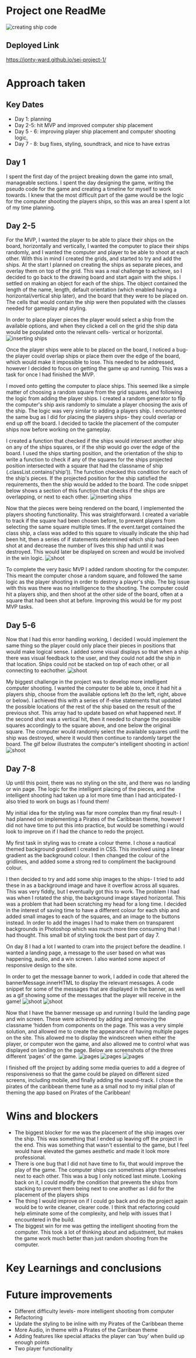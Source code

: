 # Project one ReadMe 
![creating ship code](Readme-assets/recording.gif)
## Deployed Link
https://jonty-ward.github.io/sei-project-1/

# Approach taken 
## Key Dates
* Day 1: planning
* Day 2-5: hit MVP and improved computer ship placement 
* Day 5 - 6: improving player ship placement and computer shooting logic, 
* Day 7 - 8: bug fixes, styling, soundtrack, and nice to have extras

## Day 1
I spent the first day of the project breaking down the game into small, manageable sections. I spent the day designing the game, writing the pseudo code for the game and creating a timeline for myself to work towards. I knew that the most difficult part of the game would be the logic for the computer shooting the players ships, so this was an area I spent a lot of my time planning. 

## Day 2-5
For the MVP, I wanted the player to be able to place their ships on the board, horizontally and vertically,  I wanted the computer to place their ships randomly, and I wanted the computer and player to be able to shoot at each other. With this in mind I created the grids, and started to try and add the ships. At the start I planned on creating the ships as separate pieces, and overlay them on top of the grid. This was a real challenge to achieve, so I decided to go back to the drawing board and start again with the ships.  I settled on making an object for each of the ships. The object contained the length of the name, length, default orientation (which enabled having a horizontal/vertical ship later), and the board that they were to be placed on. The cells that would contain the ship were then populated with the classes needed for gameplay and styling.


In order to place player pieces the player would select a ship from the available options, and when they clicked a cell on the grid the ship data would be populated onto the relevant cells- vertical or horizontal. 
![inserting ships](Readme-assets/inserting-ships.png)


Once the player ships were able to be placed on the board, I noticed a bug- the player could overlap ships or place them over the edge of the board, which would make it impossible to lose. This needed to be addressed, however I decided to focus on getting the game up and running. This was a task for once I had finished the MVP. 

I moved onto getting the computer to place ships. This seemed like a simple matter of choosing a random square from the grid squares, and following the logic from adding the player ships. I created a random generator to flip the computer's ship axis randomly to simulate a player choosing the axis of the ship. The logic was very similar to adding a players ship. I encountered the same bug as I did for placing the players ships- they could overlap or end up off the board. I decided to tackle the placement of the computer ships now before working on the gameplay. 

I created a function that checked if the ships would intersect another ship on any of the ships squares, or if the ship would go over the edge of the board. I used the ships starting position, and the orientation of the ship to write a function to check if any of the squares for the ships projected position intersected with a square that had the classname of ship (.classList.contains(‘ship’)). The function checked this condition for each of the ship's pieces. If the projected position for the ship satisfied the requirements, then the ship would be added to the board. The code snippet below shows a section of this function that checks if the ships are overlapping, or next to each other. 
![inserting ships](Readme-assets/stop-overlap-code.png)

Now that the pieces were being rendered on the board, I implemented the players shooting functionality. This was straightforward. I created a variable to track if the square had been chosen before, to prevent players from selecting the same square multiple times. If the event.target contained the class ship, a class was added to this square to visually indicate the ship had been hit, then a series of if statements determined which ship had been shot at and decrease the number of lives this ship had until it was destroyed. This would later be displayed on screen and would be involved in the win logic. 
![shoot ](Readme-assets/shoot.png)


To complete the very basic MVP I added random shooting for the computer. This meant the computer chose a random square, and followed the same logic as the player shooting in order to destroy a player's ship. The big issue with this was there was no intelligence to the shooting. The computer could hit a players ship, and then shoot at the other side of the board, often at a square that had been shot at before. Improving this would be for my post MVP tasks. 

## Day 5-6
Now that I had this error handling working, I decided I would implement the same thing so the player could only place their pieces in positions that would make logical sense. I added some visual displays so that when a ship there was visual feedback to the user, and they could not add the ship in that location. Ships could not be stacked on top of each other, or all connecting to eachother. 
![shoot ](Readme-assets/ship-placement.gif)

My biggest challenge in the project was to develop more intelligent computer shooting. I wanted the computer to be able to, once it had hit a players ship, choose from the available options left (to the left, right, above or below). I achieved this with a series of if-else statements that updated the possible locations of the rest of the ship based on the result of the previous shot. This array had to update based on what happened next. If the second shot was a vertical hit, then it needed to change the possible squares accordingly to the square above, and one below the original square. The computer would randomly select the available squares until the ship was destroyed, where it would then continue to randomly target the board.  The gif below illustrates the computer's intelligent shooting in action! 
![shoot ](Readme-assets/shooting-demo.gif)

## Day 7-8
Up until this point, there was no styling on the site, and there was no landing or win page. The logic for the intelligent placing of the pieces, and the intelligent shooting had taken up a lot more time than I had anticipated- I also tried to work on bugs as I found them!

My initial idea for the styling was far more complex than my final result- I had planned on implementing a Pirates of the Caribbean theme, however I did not have time to put this into practice, but would be something i would look to improve on if I had the chance to redo the project. 

My first task in styling was to create a colour theme. I chose a nautical themed background gradient I created in CSS. This involved using a linear gradient as the background colour. I then changed the colour of the gridlines, and added some a strong red to compliment the background colour. 

I then decided to try and add some ship images to the ships- I tried to add these in as a background image and have it overflow across all squares. This was very fiddly, but I eventually got this to work. The problem I had was when I rotated the ship, the background image stayed horizontal. This was a problem that had been scratching my head for a long time. I decided in the interest of saving time to have a different colour for each ship and added small images to each of the squares, and an image to the buttons instead. In order to add the images I had to make them on transparent backgrounds in Photoshop which was much more time consuming that I had thought. This small bit of styling took the best part of day 7. 

On day 8 I had a lot I wanted to cram into the project before the deadline. I wanted a landing page, a message to the user based on what was happening, audio, and a win screen. I also wanted some aspect of responsive design to the site. 

In order to get the message banner to work, I added in code that altered the bannerMessage.innerHTML to display the relevant messages. A code snippet for some of the messages that are displayed in the banner, as well as a gif showing some of the messages that the player will receive in the game! 
![shoot ](Readme-assets/thisiswhatineedtitest.png)
![shoot ](Readme-assets/testing-messages.gif)

Now that I have the banner message up and running I build the landing page and win screen. These were achieved by adding and removing the classname ‘hidden from components on the page. This was a very simple solution, and allowed me to create the appearance of having multiple pages on the site. This allowed me to display the windscreen when either the player, or computer won the game, and also allowed me to control what was displayed on landing on the page. Below are screenshots of the three different ‘pages’ of the game. 
![pages](Readme-assets/page-1.png)
![pages](Readme-assets/page-2.png)
![pages](Readme-assets/page-3.png)

I finished off the project by adding some media queries to add a degree of responsiveness so that the game could be played on different sized screens, including mobile, and finally adding the sound-track. I chose the pirates of the caribbean theme tune as a small nod to my initial plan of theming the app based on Pirates of the Caribbean! 


# Wins and blockers 

* The biggest blocker for me was the placement of the ship images over the ship. This was something that I ended up leaving off the project in the end. This was something that wasn't essential to the game, but I feel would have elevated the games aesthetic and made it look more professional. 
* There is one bug that I did not have time to fix, that would improve the play of the game. The computer ships can sometimes align themselves next to each other. This was a bug I only noticed last minute. Looking back on it, I could modify the condition that prevents the ships from stacking to prevent them being next to one another as I did for the placement of the players ships 
* The thing I would improve on if I could go back and do the project again would be to write cleaner, clearer code. I think that refactoring could help eliminate some of the complexity, and help with issues that I encountered in the build. 
* The biggest win for me was getting the intelligent shooting from the computer. This took a lot of thinking about and adjustment, but makes the game work much better than just random shooting from the computer. 

# Key Learnings and conclusions


# Future improvements 
* Different difficulty levels- more intelligent shooting from computer
* Refactoring 
* Update the styling to be inline with my Pirates of the Caribbean theme 
* More Audio, in theme with a Pirates of the Carribean theme 
* Adding features like special attacks the player can ‘buy’ when build up enough points
* Two player functionality  






